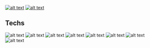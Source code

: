 [![alt text](https://img.shields.io/badge/-Portfolio-1a1a1a?style=for-the-badge&logo=CodeIgniter&logoColor=white&link=https://www.jhondev.com.br/)](https://www.jhondev.com.br/)
[![alt text](https://img.shields.io/badge/-Linkedin-1a1a1a?style=for-the-badge&logo=Linkedin&logoColor=white&link=https://www.linkedin.com/in/jonatasalves/)](https://www.linkedin.com/in/jonatasalves/)

## Techs
![alt text](https://img.shields.io/badge/-JavaScript-1a1a1a?style=for-the-badge&logo=JavaScript&logoColor=#F7DF1E)
![alt text](https://img.shields.io/badge/-React-1a1a1a?style=for-the-badge&logo=React&logoColor=#61DAFB)
![alt text](https://img.shields.io/badge/-MUI-1a1a1a?style=for-the-badge&logo=MUI&logoColor=#007FFF)
![alt text](https://img.shields.io/badge/-Redux-1a1a1a?style=for-the-badge&logo=Redux&logoColor=#764ABC)
![alt text](https://img.shields.io/badge/-HTML5-1a1a1a?style=for-the-badge&logo=HTML5&logoColor=#E34F26)
![alt text](https://img.shields.io/badge/-CSS3-1a1a1a?style=for-the-badge&logo=CSS3&logoColor=#1572B6)
![alt text](https://img.shields.io/badge/-Styled%20Components-1a1a1a?style=for-the-badge&logo=styled-components&logoColor=#007FFF)
![alt text](https://img.shields.io/badge/-Node.js-1a1a1a?style=for-the-badge&logo=Node.js&logoColor=#339933)

